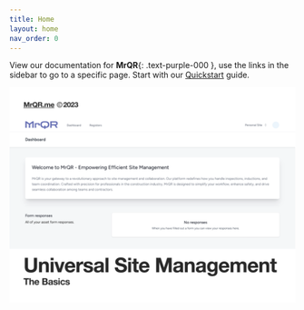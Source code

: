 ```yaml
---
title: Home
layout: home
nav_order: 0
---
```


View our documentation for 
**MrQR**{: .text-purple-000 }, use the links in the sidebar to go to a specific page. Start with our [Quickstart]([/quickstart.html](https://docs.mrqr.me/quickstart/)) guide.

![The Basics](/assets/images/MrQR%20-%20The%20Basics_Page_01.png "the basics")
